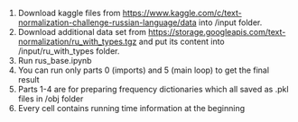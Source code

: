 1. Download kaggle files from https://www.kaggle.com/c/text-normalization-challenge-russian-language/data into /input folder. 
2. Download additional data set from https://storage.googleapis.com/text-normalization/ru_with_types.tgz and put its content into /input/ru_with_types folder.
3. Run rus_base.ipynb
4. You can run only parts 0 (imports) and 5 (main loop) to get the final result
5. Parts 1-4 are for preparing frequency dictionaries which all saved as .pkl files in /obj folder 
6. Every cell contains running time information at the beginning


